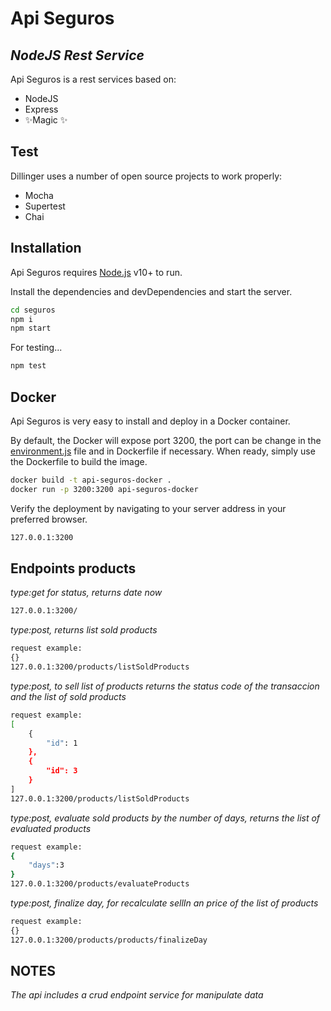 # Api Seguros
## _NodeJS Rest Service_

Api Seguros is a rest services based on:
- NodeJS
- Express
- ✨Magic ✨

## Test

Dillinger uses a number of open source projects to work properly:

- Mocha
- Supertest
- Chai


## Installation

Api Seguros requires [Node.js](https://nodejs.org/) v10+ to run.

Install the dependencies and devDependencies and start the server.

```sh
cd seguros
npm i
npm start
```

For testing...

```sh
npm test
```
## Docker

Api Seguros is very easy to install and deploy in a Docker container.

By default, the Docker will expose port 3200, the port can be change in the [environment.js](https://github.com/jparsoft/seguros/blob/main/environment.js) file and in
Dockerfile if necessary. When ready, simply use the Dockerfile to
build the image.


```sh
docker build -t api-seguros-docker .  
docker run -p 3200:3200 api-seguros-docker
```
Verify the deployment by navigating to your server address in
your preferred browser.

```sh
127.0.0.1:3200
```

## Endpoints products

_type:get for status, returns date now_
```sh
127.0.0.1:3200/
```
_type:post, returns list sold products_
```sh
request example:
{}
127.0.0.1:3200/products/listSoldProducts
```
_type:post, to sell list of products returns the status code of the transaccion and the list of sold products_
```sh
request example:
[
    {
        "id": 1
    },
    {
        "id": 3
    }
]
127.0.0.1:3200/products/listSoldProducts
```
_type:post, evaluate sold products by the number of days, returns the list of evaluated products_
```sh
request example:
{
    "days":3
}
127.0.0.1:3200/products/evaluateProducts
```

_type:post, finalize day, for recalculate sellIn an price of the list of products_
```sh
request example:
{}
127.0.0.1:3200/products/products/finalizeDay
```
## NOTES
_The api includes a crud endpoint service for manipulate data_
